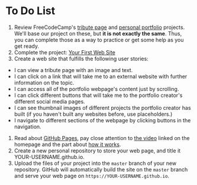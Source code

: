 # To Do List

1. Review FreeCodeCamp's [tribute page](https://www.freecodecamp.com/challenges/build-a-tribute-page) and [personal portfolio](https://www.freecodecamp.com/challenges/build-a-personal-portfolio-webpage) projects. We'll base our project on these, but **it is not exactly the same**. Thus, you can complete those as a way to practice or get some help as you get ready.
1. Complete the project: [Your First Web Site](/docs/project1.md)
1. Create a web site that fulfills the following user stories:
  - I can view a tribute page with an image and text.
  - I can click on a link that will take me to an external website with further information on the topic.
  - I can access all of the portfolio webpage's content just by scrolling.
  - I can click different buttons that will take me to the portfolio creator's different social media pages.
  - I can see thumbnail images of different projects the portfolio creator has built (if you haven't built any websites before, use placeholders.)
  - I navigate to different sections of the webpage by clicking buttons in the navigation.
1. Read about [GitHub Pages](https://pages.github.com), pay close attention to [the video](https://www.youtube.com/watch?time_continue=1&v=2MsN8gpT6jY) linked on the homepage and the part about [how it works](https://youtu.be/2MsN8gpT6jY?t=58s).
1. Create a new personal repository to store your web page, and title it YOUR-USERNAME.github.io.
1. Upload the files of your project into the `master` branch of your new repository. GitHub will automatically build the site on the `master` branch and serve your web page on `https://YOUR-USERNAME.github.io`.
